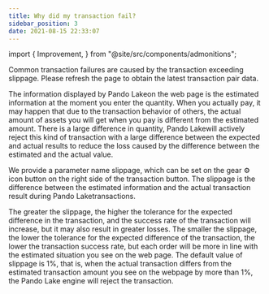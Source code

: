 ```yaml
---
title: Why did my transaction fail?
sidebar_position: 3
date: 2021-08-15 22:33:07
---
```


import {
  Improvement,
} from "@site/src/components/admonitions";

<Improvement />


Common transaction failures are caused by the transaction exceeding slippage. Please refresh the page to obtain the latest transaction pair data.

The information displayed by Pando Lakeon the web page is the estimated information at the moment you enter the quantity. When you actually pay, it may happen that due to the transaction behavior of others, the actual amount of assets you will get when you pay is different from the estimated amount. There is a large difference in quantity, Pando Lakewill actively reject this kind of transaction with a large difference between the expected and actual results to reduce the loss caused by the difference between the estimated and the actual value.

We provide a parameter name slippage, which can be set on the gear ⚙ icon button on the right side of the transaction button. The slippage is the difference between the estimated information and the actual transaction result during Pando Laketransactions.

The greater the slippage, the higher the tolerance for the expected difference in the transaction, and the success rate of the transaction will increase, but it may also result in greater losses.
The smaller the slippage, the lower the tolerance for the expected difference of the transaction, the lower the transaction success rate, but each order will be more in line with the estimated situation you see on the web page.
The default value of slippage is 1%, that is, when the actual transaction differs from the estimated transaction amount you see on the webpage by more than 1%, the Pando Lake engine will reject the transaction.